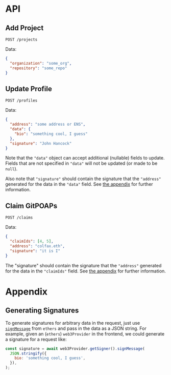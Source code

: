 # API

## Add Project

`POST /projects`

Data:

```json
{
  "organization": "some_org",
  "repository": "some_repo"
}
```

## Update Profile

`POST /profiles`

Data:

```json
{
  "address": "some address or ENS",
  "data": {
    "bio": "something cool, I guess"
  },
  "signature": "John Hancock"
}
```

Note that the `"data"` object can accept additional (nullable) fields to update. Fields
that are not specified in `"data"` will not be updated (or made to be `null`).

Also note that `"signature"` should contain the signature that the `"address"` generated
for the data in the `"data"` field.
See [the appendix](https://github.com/gitpoap/gitpoap-backend/blob/main/API.md#generating-signatures)
for further information.

## Claim GitPOAPs

`POST /claims`

Data:

```json
{
  "claimIds": [4, 5],
  "address": "colfax.eth",
  "signature": "it is I"
}
```

The "signature" should contain the signature that the `"address"` generated for the data
in the `"claimIds"` field.
See [the appendix](https://github.com/gitpoap/gitpoap-backend/blob/main/API.md#generating-signatures)
for further information.

# Appendix

## Generating Signatures

To generate signatures for arbitrary data in the request, just use
[`signMessage`](https://docs.ethers.io/v5/api/signer/#Signer-signMessage) from `ethers`
and pass in the data as a JSON string. For example, given an (`ethers`) `web3Provider`
in the frontend, we could generate a signature for a request like:

```javascript
const signature = await web3Provider.getSigner().signMessage(
  JSON.stringify({
    bio: 'something cool, I guess',
  }),
);
```
